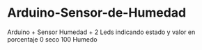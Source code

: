 # Arduino-Sensor-de-Humedad
Arduino + Sensor Humedad + 2 Leds indicando estado y valor en porcentaje 0 seco 100 Humedo
